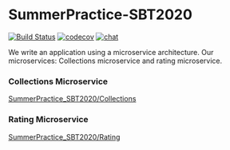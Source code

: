 # SummerPractice-SBT2020
[![Build Status](https://travis-ci.com/BorZzzenko/SummerPractice_SBT2020.svg?branch=borzenko-backbone)](https://travis-ci.com/BorZzzenko/SummerPractice_SBT2020)
[![codecov](https://codecov.io/gh/BorZzzenko/SummerPractice_SBT2020/branch/master/graph/badge.svg)](https://codecov.io/gh/BorZzzenko/SummerPractice_SBT2020)
[![chat](https://img.shields.io/discord/732809753574637598?label=Discord&style=flat-square)](https://discord.gg/6U9FPtD)


We write an application using a microservice architecture. Our microservices: Collections microservice and rating microservice.

### Collections Microservice
[SummerPractice_SBT2020/Collections](https://github.com/BorZzzenko/SummerPractice_SBT2020/tree/master/Collections)


### Rating Microservice
[SummerPractice_SBT2020/Rating](https://github.com/BorZzzenko/SummerPractice_SBT2020/tree/master/Rating)
